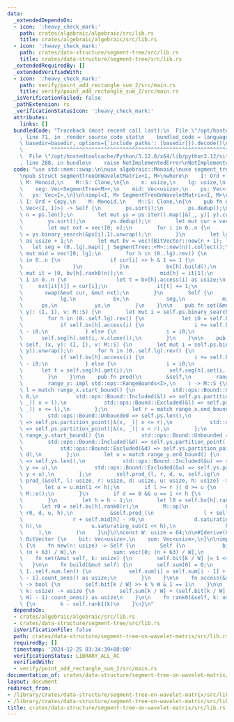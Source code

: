 ```yaml
---
data:
  _extendedDependsOn:
  - icon: ':heavy_check_mark:'
    path: crates/algebraic/algebraic/src/lib.rs
    title: crates/algebraic/algebraic/src/lib.rs
  - icon: ':heavy_check_mark:'
    path: crates/data-structure/segment-tree/src/lib.rs
    title: crates/data-structure/segment-tree/src/lib.rs
  _extendedRequiredBy: []
  _extendedVerifiedWith:
  - icon: ':heavy_check_mark:'
    path: verify/point_add_rectangle_sum_2/src/main.rs
    title: verify/point_add_rectangle_sum_2/src/main.rs
  _isVerificationFailed: false
  _pathExtension: rs
  _verificationStatusIcon: ':heavy_check_mark:'
  attributes:
    links: []
  bundledCode: "Traceback (most recent call last):\n  File \"/opt/hostedtoolcache/Python/3.12.8/x64/lib/python3.12/site-packages/onlinejudge_verify/documentation/build.py\"\
    , line 71, in _render_source_code_stat\n    bundled_code = language.bundle(stat.path,\
    \ basedir=basedir, options={'include_paths': [basedir]}).decode()\n          \
    \         ^^^^^^^^^^^^^^^^^^^^^^^^^^^^^^^^^^^^^^^^^^^^^^^^^^^^^^^^^^^^^^^^^^^^^^^^^^^^^^^^^\n\
    \  File \"/opt/hostedtoolcache/Python/3.12.8/x64/lib/python3.12/site-packages/onlinejudge_verify/languages/rust.py\"\
    , line 288, in bundle\n    raise NotImplementedError\nNotImplementedError\n"
  code: "use std::mem::swap;\n\nuse algebraic::Monoid;\nuse segment_tree::SegmentTree;\n\
    \npub struct SegmentTreeOnWaveletMatrix<I, M>\nwhere\n    I: Ord + Copy,\n   \
    \ M: Monoid,\n    M::S: Clone,\n{\n    n: usize,\n    lg: usize,\n    bv: Vec<BitVector>,\n\
    \    seg: Vec<SegmentTree<M>>,\n    mid: Vec<usize>,\n    ps: Vec<(I, I)>,\n \
    \   ys: Vec<I>,\n}\n\nimpl<I, M> SegmentTreeOnWaveletMatrix<I, M>\nwhere\n   \
    \ I: Ord + Copy,\n    M: Monoid,\n    M::S: Clone,\n{\n    pub fn new(mut ps:\
    \ Vec<(I, I)>) -> Self {\n        ps.sort();\n        ps.dedup();\n        let\
    \ n = ps.len();\n        let mut ys = ps.iter().map(|&(_, y)| y).collect::<Vec<_>>();\n\
    \        ys.sort();\n        ys.dedup();\n        let mut cur = vec![0; n];\n\
    \        let mut nxt = vec![0; n];\n        for i in 0..n {\n            cur[i]\
    \ = ys.binary_search(&ps[i].1).unwrap();\n        }\n        let lg = 64 - n.max(1).leading_zeros()\
    \ as usize + 1;\n        let mut bv = vec![BitVector::new(n + 1); lg];\n     \
    \   let seg = (0..lg).map(|_| SegmentTree::<M>::new(n)).collect();\n        let\
    \ mut mid = vec![0; lg];\n        for h in (0..lg).rev() {\n            for i\
    \ in 0..n {\n                if cur[i] >> h & 1 == 1 {\n                    bv[h].set(i);\n\
    \                }\n            }\n            bv[h].build();\n            let\
    \ mut it = [0, bv[h].rank0(n)];\n            mid[h] = it[1];\n            for\
    \ i in 0..n {\n                let t = bv[h].access(i) as usize;\n           \
    \     nxt[it[t]] = cur[i];\n                it[t] += 1;\n            }\n     \
    \       swap(&mut cur, &mut nxt);\n        }\n        Self {\n            n,\n\
    \            lg,\n            bv,\n            seg,\n            mid,\n      \
    \      ps,\n            ys,\n        }\n    }\n\n    pub fn set(&mut self, (x,\
    \ y): (I, I), v: M::S) {\n        let mut i = self.ps.binary_search(&(x, y)).unwrap();\n\
    \        for h in (0..self.lg).rev() {\n            let i0 = self.bv[h].rank0(i);\n\
    \            if self.bv[h].access(i) {\n                i += self.bv[h].rank0(self.n)\
    \ - i0;\n            } else {\n                i = i0;\n            }\n      \
    \      self.seg[h].set(i, v.clone());\n        }\n    }\n\n    pub fn add(&mut\
    \ self, (x, y): (I, I), v: M::S) {\n        let mut i = self.ps.binary_search(&(x,\
    \ y)).unwrap();\n        for h in (0..self.lg).rev() {\n            let i0 = self.bv[h].rank0(i);\n\
    \            if self.bv[h].access(i) {\n                i += self.bv[h].rank0(self.n)\
    \ - i0;\n            } else {\n                i = i0;\n            }\n      \
    \      let t = self.seg[h].get(i);\n            self.seg[h].set(i, M::op(&t, &v));\n\
    \        }\n    }\n\n    pub fn prod(\n        &self,\n        range_x: impl std::ops::RangeBounds<I>,\n\
    \        range_y: impl std::ops::RangeBounds<I>,\n    ) -> M::S {\n        let\
    \ l = match range_x.start_bound() {\n            std::ops::Bound::Unbounded =>\
    \ 0,\n            std::ops::Bound::Included(&l) => self.ps.partition_point(|&(x,\
    \ _)| x < l),\n            std::ops::Bound::Excluded(&l) => self.ps.partition_point(|&(x,\
    \ _)| x <= l),\n        };\n        let r = match range_x.end_bound() {\n    \
    \        std::ops::Bound::Unbounded => self.ps.len(),\n            std::ops::Bound::Included(&r)\
    \ => self.ps.partition_point(|&(x, _)| x <= r),\n            std::ops::Bound::Excluded(&r)\
    \ => self.ps.partition_point(|&(x, _)| x < r),\n        };\n        let d = match\
    \ range_y.start_bound() {\n            std::ops::Bound::Unbounded => 0,\n    \
    \        std::ops::Bound::Included(&d) => self.ys.partition_point(|&y| y < d),\n\
    \            std::ops::Bound::Excluded(&d) => self.ys.partition_point(|&y| y <=\
    \ d),\n        };\n        let u = match range_y.end_bound() {\n            std::ops::Bound::Unbounded\
    \ => self.ys.len(),\n            std::ops::Bound::Included(&u) => self.ys.partition_point(|&y|\
    \ y <= u),\n            std::ops::Bound::Excluded(&u) => self.ys.partition_point(|&y|\
    \ y < u),\n        };\n        self.prod_(l, r, d, u, self.lg)\n    }\n\n    fn\
    \ prod_(&self, l: usize, r: usize, d: usize, u: usize, h: usize) -> M::S {\n \
    \       let u = u.min(1 << h);\n        if l >= r || d >= u {\n            return\
    \ M::e();\n        }\n        if d == 0 && u == 1 << h {\n            return self.seg[h].prod(l..r);\n\
    \        }\n        let h = h - 1;\n        let l0 = self.bv[h].rank0(l);\n  \
    \      let r0 = self.bv[h].rank0(r);\n        M::op(\n            &self.prod_(l0,\
    \ r0, d, u, h),\n            &self.prod_(\n                l + self.mid[h] - l0,\n\
    \                r + self.mid[h] - r0,\n                d.saturating_sub(1 <<\
    \ h),\n                u.saturating_sub(1 << h),\n                h,\n       \
    \     ),\n        )\n    }\n}\n\nconst W: usize = 64;\n\n#[derive(Clone)]\nstruct\
    \ BitVector {\n    bit: Vec<usize>,\n    sum: Vec<usize>,\n}\n\nimpl BitVector\
    \ {\n    fn new(n: usize) -> Self {\n        Self {\n            bit: vec![0;\
    \ (n + 63) / W],\n            sum: vec![0; (n + 63) / W],\n        }\n    }\n\n\
    \    fn set(&mut self, k: usize) {\n        self.bit[k / W] |= 1 << k % W;\n \
    \   }\n\n    fn build(&mut self) {\n        self.sum[0] = 0;\n        for i in\
    \ 1..self.sum.len() {\n            self.sum[i] = self.sum[i - 1] + self.bit[i\
    \ - 1].count_ones() as usize;\n        }\n    }\n\n    fn access(&self, k: usize)\
    \ -> bool {\n        self.bit[k / W] >> k % W & 1 == 1\n    }\n\n    fn rank1(&self,\
    \ k: usize) -> usize {\n        self.sum[k / W] + (self.bit[k / W] & (1 << k %\
    \ W) - 1).count_ones() as usize\n    }\n\n    fn rank0(&self, k: usize) -> usize\
    \ {\n        k - self.rank1(k)\n    }\n}\n"
  dependsOn:
  - crates/algebraic/algebraic/src/lib.rs
  - crates/data-structure/segment-tree/src/lib.rs
  isVerificationFile: false
  path: crates/data-structure/segment-tree-on-wavelet-matrix/src/lib.rs
  requiredBy: []
  timestamp: '2024-12-25 03:34:39+00:00'
  verificationStatus: LIBRARY_ALL_AC
  verifiedWith:
  - verify/point_add_rectangle_sum_2/src/main.rs
documentation_of: crates/data-structure/segment-tree-on-wavelet-matrix/src/lib.rs
layout: document
redirect_from:
- /library/crates/data-structure/segment-tree-on-wavelet-matrix/src/lib.rs
- /library/crates/data-structure/segment-tree-on-wavelet-matrix/src/lib.rs.html
title: crates/data-structure/segment-tree-on-wavelet-matrix/src/lib.rs
---
```

